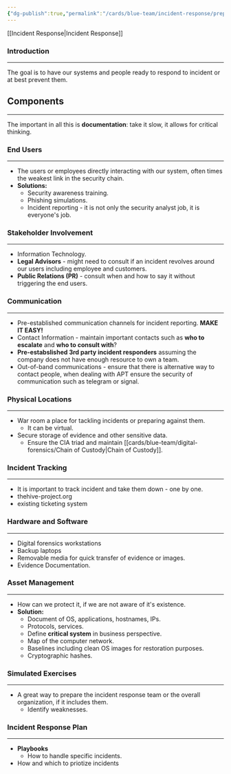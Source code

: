 ```yaml
---
{"dg-publish":true,"permalink":"/cards/blue-team/incident-response/preparation/"}
---
```


[[Incident Response\|Incident Response]]
### Introduction
---
The goal is to have our systems and people ready to respond to incident or at best prevent them.
## Components
---
The important in all this is **documentation**: take it slow, it allows for critical thinking.
### End Users
---
- The users or employees directly interacting with our system, often times the weakest link in the security chain.
- **Solutions:**
	- Security awareness training.
	- Phishing simulations.
	- Incident reporting - it is not only the security analyst job, it is everyone's job.
### Stakeholder Involvement
---
- Information Technology.
- **Legal Advisors** - might need to consult if an incident revolves around our users including employee and customers.
- **Public Relations (PR)** - consult when and how to say it without triggering the end users.
### Communication
---
- Pre-established communication channels for incident reporting. **MAKE IT EASY!**
- Contact Information - maintain important contacts such as **who to escalate** and **who to consult with**?
- **Pre-estabslished 3rd party incident responders** assuming the company does not have enough resource to own a team.
- Out-of-band communications - ensure that there is alternative way to contact people, when dealing with APT ensure the security of communication such as telegram or signal.
### Physical Locations
---
- War room a place for tackling incidents or preparing against them. 
	- It can be virtual.
- Secure storage of evidence and other sensitive data.
	- Ensure the CIA triad and maintain [[cards/blue-team/digital-forensics/Chain of Custody\|Chain of Custody]].
### Incident Tracking
---
- It is important to track incident and take them down - one by one.
- thehive-project.org
- existing ticketing system
### Hardware and Software
---
- Digital forensics workstations
- Backup laptops
- Removable media for quick transfer of evidence or images.
- Evidence Documentation.
### Asset Management
---
- How can we protect it, if we are not aware of it's existence.
- **Solution:**
	- Document of OS, applications, hostnames, IPs.
	- Protocols, services.
	- Define **critical system** in business perspective.
	- Map of the computer network.
	- Baselines including clean OS images for restoration purposes.
	- Cryptographic hashes.
### Simulated Exercises
---
- A great way to prepare the incident response team or the overall organization, if it includes them.
	- Identify weaknesses.
### Incident Response Plan
---
- **Playbooks**
	- How to handle specific incidents.
- How and which to priotize incidents

